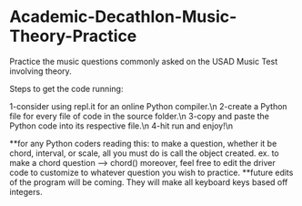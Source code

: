 # Academic-Decathlon-Music-Theory-Practice
Practice the music questions commonly asked on the USAD Music Test involving theory.

Steps to get the code running:

1-consider using repl.it for an online Python compiler.\n
2-create a Python file for every file of code in the source folder.\n
3-copy and paste the Python code into its respective file.\n
4-hit run and enjoy!\n

**for any Python coders reading this:
to make a question, whether it be chord, interval, or scale, all you must do is call the object created. 
ex. to make a chord question --> chord()
moreover, feel free to edit the driver code to customize to whatever question you wish to practice.
**future edits of the program will be coming. They will make all keyboard keys based off integers.
